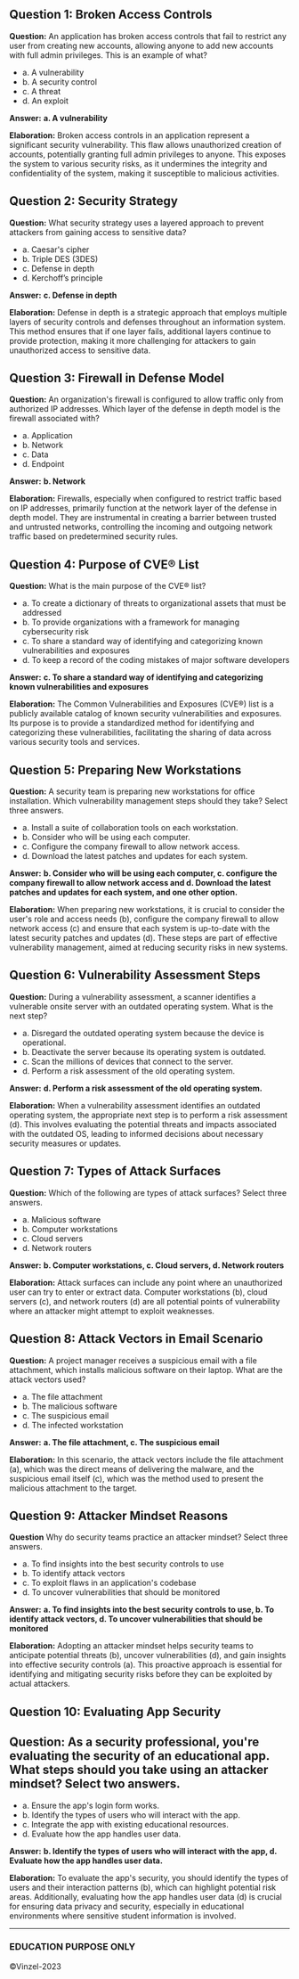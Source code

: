 ## Question 1: Broken Access Controls
**Question:** An application has broken access controls that fail to restrict any user from creating new accounts, allowing anyone to add new accounts with full admin privileges. This is an example of what?

- a. A vulnerability
- b. A security control
- c. A threat
- d. An exploit

**Answer:** **a. A vulnerability**

**Elaboration:** Broken access controls in an application represent a significant security vulnerability. This flaw allows unauthorized creation of accounts, potentially granting full admin privileges to anyone. This exposes the system to various security risks, as it undermines the integrity and confidentiality of the system, making it susceptible to malicious activities.

## Question 2: Security Strategy
**Question:** What security strategy uses a layered approach to prevent attackers from gaining access to sensitive data?

- a. Caesar's cipher
- b. Triple DES (3DES)
- c. Defense in depth
- d. Kerchoff’s principle

**Answer:** **c. Defense in depth**

**Elaboration:** Defense in depth is a strategic approach that employs multiple layers of security controls and defenses throughout an information system. This method ensures that if one layer fails, additional layers continue to provide protection, making it more challenging for attackers to gain unauthorized access to sensitive data.

## Question 3: Firewall in Defense Model
**Question:** An organization's firewall is configured to allow traffic only from authorized IP addresses. Which layer of the defense in depth model is the firewall associated with?

- a. Application
- b. Network
- c. Data
- d. Endpoint

**Answer:** **b. Network**

**Elaboration:** Firewalls, especially when configured to restrict traffic based on IP addresses, primarily function at the network layer of the defense in depth model. They are instrumental in creating a barrier between trusted and untrusted networks, controlling the incoming and outgoing network traffic based on predetermined security rules.

## Question 4: Purpose of CVE® List
**Question:** What is the main purpose of the CVE® list?

- a. To create a dictionary of threats to organizational assets that must be addressed
- b. To provide organizations with a framework for managing cybersecurity risk
- c. To share a standard way of identifying and categorizing known vulnerabilities and exposures
- d. To keep a record of the coding mistakes of major software developers

**Answer:** **c. To share a standard way of identifying and categorizing known vulnerabilities and exposures**

**Elaboration:** The Common Vulnerabilities and Exposures (CVE®) list is a publicly available catalog of known security vulnerabilities and exposures. Its purpose is to provide a standardized method for identifying and categorizing these vulnerabilities, facilitating the sharing of data across various security tools and services.

## Question 5: Preparing New Workstations
**Question:** A security team is preparing new workstations for office installation. Which vulnerability management steps should they take? Select three answers.

- a. Install a suite of collaboration tools on each workstation.
- b. Consider who will be using each computer.
- c. Configure the company firewall to allow network access.
- d. Download the latest patches and updates for each system.

**Answer:** **b. Consider who will be using each computer, c. configure the company firewall to allow network access and d. Download the latest patches and updates for each system, and one other option.**

**Elaboration:** When preparing new workstations, it is crucial to consider the user's role and access needs (b),  configure the company firewall to allow network access (c) and ensure that each system is up-to-date with the latest security patches and updates (d). These steps are part of effective vulnerability management, aimed at reducing security risks in new systems.

## Question 6: Vulnerability Assessment Steps
**Question:** During a vulnerability assessment, a scanner identifies a vulnerable onsite server with an outdated operating system. What is the next step?

- a. Disregard the outdated operating system because the device is operational.
- b. Deactivate the server because its operating system is outdated.
- c. Scan the millions of devices that connect to the server.
- d. Perform a risk assessment of the old operating system.

**Answer:** **d. Perform a risk assessment of the old operating system.**

**Elaboration:** When a vulnerability assessment identifies an outdated operating system, the appropriate next step is to perform a risk assessment (d). This involves evaluating the potential threats and impacts associated with the outdated OS, leading to informed decisions about necessary security measures or updates.

## Question 7: Types of Attack Surfaces
**Question:** Which of the following are types of attack surfaces? Select three answers.

- a. Malicious software
- b. Computer workstations
- c. Cloud servers
- d. Network routers

**Answer:** **b. Computer workstations, c. Cloud servers, d. Network routers**

**Elaboration:** Attack surfaces can include any point where an unauthorized user can try to enter or extract data. Computer workstations (b), cloud servers (c), and network routers (d) are all potential points of vulnerability where an attacker might attempt to exploit weaknesses.

## Question 8: Attack Vectors in Email Scenario
**Question:** A project manager receives a suspicious email with a file attachment, which installs malicious software on their laptop. What are the attack vectors used?

- a. The file attachment
- b. The malicious software
- c. The suspicious email
- d. The infected workstation

**Answer:** **a. The file attachment, c. The suspicious email**

**Elaboration:** In this scenario, the attack vectors include the file attachment (a), which was the direct means of delivering the malware, and the suspicious email itself (c), which was the method used to present the malicious attachment to the target.

## Question 9: Attacker Mindset Reasons
**Question** Why do security teams practice an attacker mindset? Select three answers.

- a. To find insights into the best security controls to use
- b. To identify attack vectors
- c. To exploit flaws in an application's codebase
- d. To uncover vulnerabilities that should be monitored

**Answer:** **a. To find insights into the best security controls to use, b. To identify attack vectors, d. To uncover vulnerabilities that should be monitored**

**Elaboration:** Adopting an attacker mindset helps security teams to anticipate potential threats (b), uncover vulnerabilities (d), and gain insights into effective security controls (a). This proactive approach is essential for identifying and mitigating security risks before they can be exploited by actual attackers.

## Question 10: Evaluating App Security
## Question: As a security professional, you're evaluating the security of an educational app. What steps should you take using an attacker mindset? Select two answers.

- a. Ensure the app's login form works.
- b. Identify the types of users who will interact with the app.
- c. Integrate the app with existing educational resources.
- d. Evaluate how the app handles user data.

**Answer:** **b. Identify the types of users who will interact with the app, d. Evaluate how the app handles user data.**

**Elaboration:** To evaluate the app's security, you should identify the types of users and their interaction patterns (b), which can highlight potential risk areas. Additionally, evaluating how the app handles user data (d) is crucial for ensuring data privacy and security, especially in educational environments where sensitive student information is involved.

---------------
### EDUCATION PURPOSE ONLY
©Vinzel-2023
